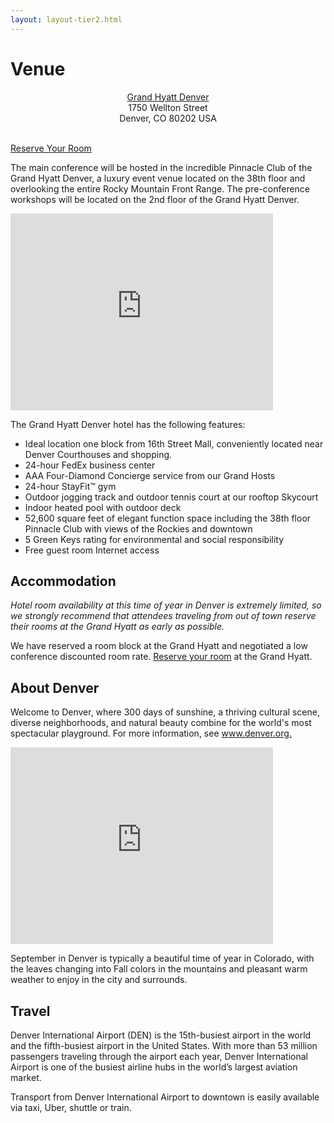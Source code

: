 ```yaml
---
layout: layout-tier2.html
---
```

<div class="section hero venue">
</div>
<div class="container section page">
	<h1 class="section-header">Venue</h1>
  
  <div class="row venue--address--reserve-btn-row">
      <p style="text-align: center;"><a href="https://www.hyatt.com/en-US/group-booking/DENRD/G-VIGE">Grand Hyatt Denver</a><br>1750 Wellton Street<br>Denver, CO 80202 USA</p>
      <br>
      <a class="btn" href="https://www.hyatt.com/en-US/group-booking/DENRD/G-VIGE">Reserve Your Room</a>
  </div>

  <p>The main conference will be hosted in the incredible Pinnacle Club of the Grand Hyatt Denver, a luxury event venue located on the 38th floor and overlooking the entire Rocky Mountain Front Range. The pre-conference workshops will be located on the 2nd floor of the Grand Hyatt Denver.</p>
  <div class="video-responsive">
    <iframe width="420" height="315" src="https://www.youtube.com/embed/CzZdojjuMm0" frameborder="0" allowfullscreen></iframe>
  </div>

  <p>The Grand Hyatt Denver hotel has the following features:</p>

  <ul>
    <li>Ideal location one block from 16th Street Mall, conveniently located near Denver Courthouses and shopping.</li>
    <li>24-hour FedEx business center</li>
    <li>AAA Four-Diamond Concierge service from our Grand Hosts</li>
    <li>24-hour StayFit™ gym</li>
    <li>Outdoor jogging track and outdoor tennis court at our rooftop Skycourt</li>
    <li>Indoor heated pool with outdoor deck</li>
    <li>52,600 square feet of elegant function space including the 38th floor Pinnacle Club with views of the Rockies and downtown</li>
    <li>5 Green Keys rating for environmental and social responsibility</li>
    <li>Free guest room Internet access</li>
  </ul>

  <h2 class="page-subheader">Accommodation</h2>

  <p><em>Hotel room availability at this time of year in Denver is extremely limited, so we strongly recommend that attendees traveling from out of town reserve their rooms at the Grand Hyatt as early as possible.</em> </p>
  <p>We have reserved a room block at the Grand Hyatt and negotiated a low conference discounted room rate. <a href="https://www.hyatt.com/en-US/group-booking/DENRD/G-VIGE">Reserve your room</a> at the Grand Hyatt.</p>

  <h2 class="page-subheader">About Denver</h2>

  <p>Welcome to Denver, where 300 days of sunshine, a thriving cultural scene, diverse neighborhoods, and natural beauty combine for the world's most spectacular playground. For more information, see <a href="http://www.denver.org">www.denver.org.</a></p>

  <div class="video-responsive">
    <iframe width="420" height="315" src="https://www.youtube.com/embed/26RxUbH8HnU" frameborder="0" allowfullscreen></iframe>
  </div>

  <p>September in Denver is typically a beautiful time of year in Colorado, with the leaves changing into Fall colors in the mountains and pleasant warm weather to enjoy in the city and surrounds.</p>

  <h2 class="page-subheader">Travel</h2>

  <p>Denver International Airport (DEN) is the 15th-busiest airport in the world and the fifth-busiest airport in the United States. With more than 53 million passengers traveling through the airport each year, Denver International Airport is one of the busiest airline hubs in the world’s largest aviation market.</p>

  <p>Transport from Denver International Airport to downtown is easily available via taxi, Uber, shuttle or train.</p>
  
</div>
